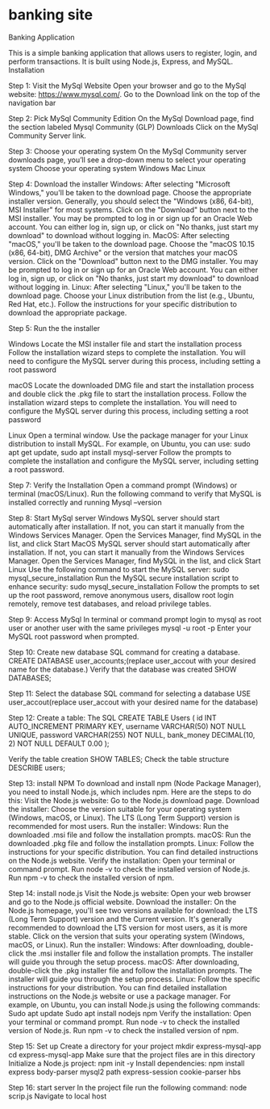 # banking site
Banking Application

This is a simple banking application that allows users to register, login, and perform transactions. It is built using Node.js, Express, and MySQL.
Installation


Step 1: Visit the MySql Website
Open your browser and go to the MySql website: https://www.mysql.com/.
Go to the Download link on the top of the navigation bar 

Step 2: Pick MySql Community Edition
On the MySql Download page, find the section labeled Mysql Community (GLP) Downloads 
Click on the MySql Community Server link.

Step 3: Choose your operating system
On the MySql Community server downloads page, you’ll see a drop-down menu to select your operating system
Choose your operating system 
Windows 
Mac 
Linux

Step 4: Download the installer
Windows:
After selecting "Microsoft Windows," you'll be taken to the download page.
Choose the appropriate installer version. Generally, you should select the "Windows (x86, 64-bit), MSI Installer" for most systems.
Click on the "Download" button next to the MSI installer.
You may be prompted to log in or sign up for an Oracle Web account. You can either log in, sign up, or click on "No thanks, just start my download" to download without logging in.
MacOS:
After selecting "macOS," you'll be taken to the download page.
Choose the "macOS 10.15 (x86, 64-bit), DMG Archive" or the version that matches your macOS version.
Click on the "Download" button next to the DMG installer.
You may be prompted to log in or sign up for an Oracle Web account. You can either log in, sign up, or click on "No thanks, just start my download" to download without logging in.
 Linux:
After selecting "Linux," you'll be taken to the download page.
Choose your Linux distribution from the list (e.g., Ubuntu, Red Hat, etc.).
Follow the instructions for your specific distribution to download the appropriate package.

Step 5: Run the  the installer
	
Windows 
Locate the MSI installer file and start the installation process 
Follow the installation wizard steps to complete the installation. You will need to configure the MySQL server during this process, including setting a root password

macOS
Locate the downloaded DMG file and start the installation process and double click the .pkg file to start the installation process.
Follow the installation wizard steps to complete the installation. You will need to configure the MySQL server during this process, including setting a root password

Linux 
Open a terminal window.
Use the package manager for your Linux distribution to install MySQL. For example, on Ubuntu, you can use:
sudo apt get update, 								sudo apt install mysql-server
Follow the prompts to complete the installation and configure the MySQL server, including setting a root password.

Step 7: Verify the Installation
Open a command prompt (Windows) or terminal (macOS/Linux).
Run the following command to verify that MySQL is installed correctly and running
Mysql –version

Step 8: Start MySql server 
Windows
MySQL server should start automatically after installation. If not, you can start it manually from the Windows Services Manager.
Open the Services Manager, find MySQL in the list, and click Start
MacOS
MySQL server should start automatically after installation. If not, you can start it manually from the Windows Services Manager.
Open the Services Manager, find MySQL in the list, and click Start
Linux
Use the following command to start the MySQL server:
sudo mysql_secure_installation
Run the MySQL secure installation script to enhance security:
sudo mysql_secure_installation
Follow the prompts to set up the root password, remove anonymous users, disallow root login remotely, remove test databases, and reload privilege tables.

Step 9: Access MySql
In terminal or command prompt login to mysql as root user or another user with the same privileges 
mysql -u root -p
Enter your MySQL root password when prompted.

Step 10: Create new database
 SQL command for creating a database.
CREATE DATABASE user_accounts;(replace user_accout with your desired name for the database.)
Verify that the database was created 
SHOW DATABASES; 

Step 11: Select the database 
SQL command for selecting a database 
USE user_accout(replace user_accout with your desired name for the database)

Step 12: Create a table:
The SQL
CREATE TABLE Users (
id INT AUTO_INCREMENT PRIMARY KEY,
username VARCHAR(50) NOT NULL UNIQUE,
password VARCHAR(255) NOT NULL,
bank_money DECIMAL(10, 2) NOT NULL DEFAULT 0.00
);


Verify the table creation
SHOW TABLES;
 Check the table structure
DESCRIBE users;

Step 13: install NPM 
To download and install npm (Node Package Manager), you need to install Node.js, which includes npm. Here are the steps to do this:
Visit the Node.js website: Go to the Node.js download page.
Download the installer: Choose the version suitable for your operating system (Windows, macOS, or Linux). The LTS (Long Term Support) version is recommended for most users.
Run the installer:
Windows: Run the downloaded .msi file and follow the installation prompts.
macOS: Run the downloaded .pkg file and follow the installation prompts.
Linux: Follow the instructions for your specific distribution. You can find detailed instructions on the Node.js website.
Verify the installation:
Open your terminal or command prompt.
Run node -v to check the installed version of Node.js.
Run npm -v to check the installed version of npm.

Step 14: install node.js 
Visit the Node.js website: Open your web browser and go to the Node.js official website.
Download the installer:
On the Node.js homepage, you'll see two versions available for download: the LTS (Long Term Support) version and the Current version. It's generally recommended to download the LTS version for most users, as it is more stable.
Click on the version that suits your operating system (Windows, macOS, or Linux).
Run the installer:
Windows: After downloading, double-click the .msi installer file and follow the installation prompts. The installer will guide you through the setup process.
macOS: After downloading, double-click the .pkg installer file and follow the installation prompts. The installer will guide you through the setup process.
Linux: Follow the specific instructions for your distribution. You can find detailed installation instructions on the Node.js website or use a package manager.
For example, on Ubuntu, you can install Node.js using the following commands:
 Sudo apt update
Sudo apt install nodejs npm 
Verify the installation:
Open your terminal or command prompt.
Run node -v to check the installed version of Node.js.
Run npm -v to check the installed version of npm.

Step 15: Set up 
Create a directory for your project 
mkdir express-mysql-app
cd express-mysql-app
Make sure that the project files are in this directory 	
Initialize a Node.js project:
npm init -y
Install dependencies:
npm install express body-parser mysql2 path express-session cookie-parser hbs

Step 16: start server
In the project file run the following command:
 node scrip.js
Navigate to local host 
